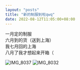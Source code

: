 ```yaml
---
layout: "posts"
title: "新的制服到啦qwq"
date: 2022-08-12T11:05:00+08:00
---
```


一月定的制服  
六月到的货（送到上海）  
我七月回的上海  
八月了我才想起来开箱（

![IMG_8037](/img/diary/TSUKINO/IMG_8037.jpeg)
![IMG_8032](/img/diary/TSUKINO/IMG_8032.jpeg)